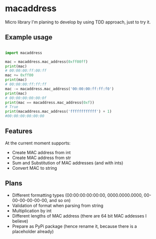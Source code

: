 # macaddress

Micro library I'm planing to develop by using TDD approach, just to try it.

## Example usage

```python

import macaddress

mac = macaddress.mac_address(0xff00ff)
print(mac)
# 00:00:00:ff:00:ff
mac += 0xff00
print(mac)
# 00:00:00:ff:ff:ff
mac -= macaddress.mac_address('00:00:00:ff:ff:f0')
print(mac)
# 00:00:00:00:00:0f
print(mac == macaddress.mac_address(0xf))
# True
print(macaddress.mac_address('ffffffffffff') + 1)
#00:00:00:00:00:00
```

## Features

At the current moment supports:

- Create MAC address from int
- Create MAC address from str
- Sum and Substitution of MAC addresses (and with ints)
- Convert MAC to string

## Plans

- Different formatting types (00:00:00:00:00:00, 0000.0000.0000, 00-00-00-00-00-00, and so on)
- Validation of format when parsing from string
- Multiplication by int
- Different lengths of MAC address (there are 64 bit MAC addesses I believe)
- Prepare as PyPi package (hence rename it, because there is a placeholder already)
